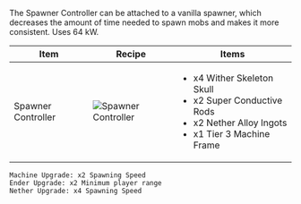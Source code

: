 The Spawner Controller can be attached to a vanilla spawner, which decreases the amount of time needed to spawn mobs and makes it more consistent. Uses 64 kW.

| Item | Recipe | Items |
|------|--------|-------|
| Spawner Controller | ![Spawner Controller](https://cdn.discordapp.com/attachments/739536694398812230/879555858432933928/spawner_controller.png) | <ul><li>x4 Wither Skeleton Skull</li><li>x2 Super Conductive Rods</li><li>x2 Nether Alloy Ingots</li><li>x1 Tier 3 Machine Frame</li></ul> |

```
Machine Upgrade: x2 Spawning Speed
Ender Upgrade: x2 Minimum player range
Nether Upgrade: x4 Spawning Speed
```
